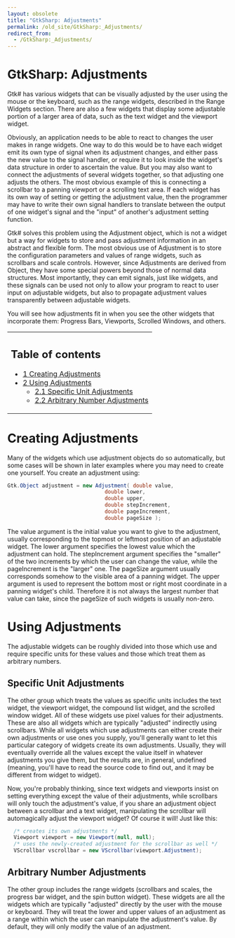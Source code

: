 ```yaml
---
layout: obsolete
title: "GtkSharp: Adjustments"
permalink: /old_site/GtkSharp:_Adjustments/
redirect_from:
  - /GtkSharp:_Adjustments/
---
```


GtkSharp: Adjustments
=====================

Gtk\# has various widgets that can be visually adjusted by the user using the mouse or the keyboard, such as the range widgets, described in the Range Widgets section. There are also a few widgets that display some adjustable portion of a larger area of data, such as the text widget and the viewport widget.

Obviously, an application needs to be able to react to changes the user makes in range widgets. One way to do this would be to have each widget emit its own type of signal when its adjustment changes, and either pass the new value to the signal handler, or require it to look inside the widget's data structure in order to ascertain the value. But you may also want to connect the adjustments of several widgets together, so that adjusting one adjusts the others. The most obvious example of this is connecting a scrollbar to a panning viewport or a scrolling text area. If each widget has its own way of setting or getting the adjustment value, then the programmer may have to write their own signal handlers to translate between the output of one widget's signal and the "input" of another's adjustment setting function.

Gtk\# solves this problem using the Adjustment object, which is not a widget but a way for widgets to store and pass adjustment information in an abstract and flexible form. The most obvious use of Adjustment is to store the configuration parameters and values of range widgets, such as scrollbars and scale controls. However, since Adjustments are derived from Object, they have some special powers beyond those of normal data structures. Most importantly, they can emit signals, just like widgets, and these signals can be used not only to allow your program to react to user input on adjustable widgets, but also to propagate adjustment values transparently between adjustable widgets.

You will see how adjustments fit in when you see the other widgets that incorporate them: Progress Bars, Viewports, Scrolled Windows, and others.

<table>
<col width="100%" />
<tbody>
<tr class="odd">
<td align="left"><h2>Table of contents</h2>
<ul>
<li><a href="#creating-adjustments">1 Creating Adjustments</a></li>
<li><a href="#using-adjustments">2 Using Adjustments</a>
<ul>
<li><a href="#specific-unit-adjustments">2.1 Specific Unit Adjustments</a></li>
<li><a href="#arbitrary-number-adjustments">2.2 Arbitrary Number Adjustments</a></li>
</ul></li>
</ul></td>
</tr>
</tbody>
</table>

Creating Adjustments
====================

Many of the widgets which use adjustment objects do so automatically, but some cases will be shown in later examples where you may need to create one yourself. You create an adjustment using:

``` csharp
Gtk.Object adjustment = new Adjustment( double value,
                               double lower,
                               double upper,
                               double stepIncrement,
                               double pageIncrement,
                               double pageSize );
```

The value argument is the initial value you want to give to the adjustment, usually corresponding to the topmost or leftmost position of an adjustable widget. The lower argument specifies the lowest value which the adjustment can hold. The stepIncrement argument specifies the "smaller" of the two increments by which the user can change the value, while the pageIncrement is the "larger" one. The pageSize argument usually corresponds somehow to the visible area of a panning widget. The upper argument is used to represent the bottom most or right most coordinate in a panning widget's child. Therefore it is not always the largest number that value can take, since the pageSize of such widgets is usually non-zero.

Using Adjustments
=================

The adjustable widgets can be roughly divided into those which use and require specific units for these values and those which treat them as arbitrary numbers.

Specific Unit Adjustments
-------------------------

The other group which treats the values as specific units includes the text widget, the viewport widget, the compound list widget, and the scrolled window widget. All of these widgets use pixel values for their adjustments. These are also all widgets which are typically "adjusted" indirectly using scrollbars. While all widgets which use adjustments can either create their own adjustments or use ones you supply, you'll generally want to let this particular category of widgets create its own adjustments. Usually, they will eventually override all the values except the value itself in whatever adjustments you give them, but the results are, in general, undefined (meaning, you'll have to read the source code to find out, and it may be different from widget to widget).

Now, you're probably thinking, since text widgets and viewports insist on setting everything except the value of their adjustments, while scrollbars will only touch the adjustment's value, if you share an adjustment object between a scrollbar and a text widget, manipulating the scrollbar will automagically adjust the viewport widget? Of course it will! Just like this:

``` csharp
  /* creates its own adjustments */
  Viewport viewport = new Viewport(null, null);
  /* uses the newly-created adjustment for the scrollbar as well */
  VScrollbar vscrollbar = new VScrollbar(viewport.Adjustment);
```

Arbitrary Number Adjustments
----------------------------

The other group includes the range widgets (scrollbars and scales, the progress bar widget, and the spin button widget). These widgets are all the widgets which are typically "adjusted" directly by the user with the mouse or keyboard. They will treat the lower and upper values of an adjustment as a range within which the user can manipulate the adjustment's value. By default, they will only modify the value of an adjustment.

